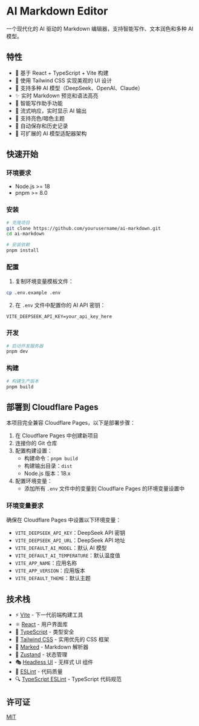 # AI Markdown Editor

一个现代化的 AI 驱动的 Markdown 编辑器，支持智能写作、文本润色和多种 AI 模型。

## 特性

- 🚀 基于 React + TypeScript + Vite 构建
- 🎨 使用 Tailwind CSS 实现美观的 UI 设计
- 🤖 支持多种 AI 模型（DeepSeek、OpenAI、Claude）
- ✨ 实时 Markdown 预览和语法高亮
- 📝 智能写作助手功能
- 🔄 流式响应，实时显示 AI 输出
- 🌙 支持亮色/暗色主题
- 💾 自动保存和历史记录
- 🔌 可扩展的 AI 模型适配器架构

## 快速开始

### 环境要求

- Node.js >= 18
- pnpm >= 8.0

### 安装

```bash
# 克隆项目
git clone https://github.com/yourusername/ai-markdown.git
cd ai-markdown

# 安装依赖
pnpm install
```

### 配置

1. 复制环境变量模板文件：
```bash
cp .env.example .env
```

2. 在 `.env` 文件中配置你的 AI API 密钥：
```env
VITE_DEEPSEEK_API_KEY=your_api_key_here
```

### 开发

```bash
# 启动开发服务器
pnpm dev
```

### 构建

```bash
# 构建生产版本
pnpm build
```

## 部署到 Cloudflare Pages

本项目完全兼容 Cloudflare Pages，以下是部署步骤：

1. 在 Cloudflare Pages 中创建新项目
2. 连接你的 Git 仓库
3. 配置构建设置：
   - 构建命令：`pnpm build`
   - 构建输出目录：`dist`
   - Node.js 版本：18.x
4. 配置环境变量：
   - 添加所有 `.env` 文件中的变量到 Cloudflare Pages 的环境变量设置中

### 环境变量要求

确保在 Cloudflare Pages 中设置以下环境变量：
- `VITE_DEEPSEEK_API_KEY`：DeepSeek API 密钥
- `VITE_DEEPSEEK_API_URL`：DeepSeek API 地址
- `VITE_DEFAULT_AI_MODEL`：默认 AI 模型
- `VITE_DEFAULT_AI_TEMPERATURE`：默认温度值
- `VITE_APP_NAME`：应用名称
- `VITE_APP_VERSION`：应用版本
- `VITE_DEFAULT_THEME`：默认主题

## 技术栈

- ⚡️ [Vite](https://vitejs.dev/) - 下一代前端构建工具
- ⚛️ [React](https://reactjs.org/) - 用户界面库
- 🎯 [TypeScript](https://www.typescriptlang.org/) - 类型安全
- 🎨 [Tailwind CSS](https://tailwindcss.com/) - 实用优先的 CSS 框架
- 📝 [Marked](https://marked.js.org/) - Markdown 解析器
- 🔄 [Zustand](https://zustand-demo.pmnd.rs/) - 状态管理
- 🎭 [Headless UI](https://headlessui.dev/) - 无样式 UI 组件
- 🎯 [ESLint](https://eslint.org/) - 代码质量
- 🔍 [TypeScript ESLint](https://typescript-eslint.io/) - TypeScript 代码规范

## 许可证

[MIT](LICENSE)
